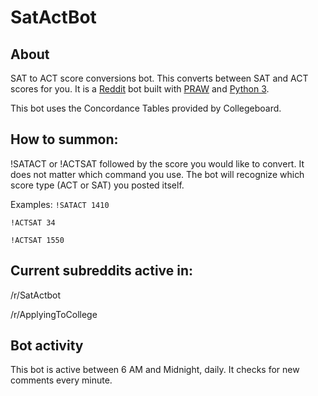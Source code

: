 # SatActBot

## About
SAT to ACT score conversions bot. This converts between SAT and ACT scores for you. It is a [Reddit](https://www.reddit.com/) bot built with [PRAW](http://praw.readthedocs.io/en/latest/) and [Python 3](https://docs.python.org/3/). 

This bot uses the Concordance Tables provided by Collegeboard.

## How to summon:
!SATACT or !ACTSAT followed by the score you would like to convert. It does not matter which command you use. The bot will recognize which score type (ACT or SAT) you posted itself.

Examples:
`!SATACT 1410`

`!ACTSAT 34`

`!ACTSAT 1550`

## Current subreddits active in:
/r/SatActbot

/r/ApplyingToCollege


## Bot activity
This bot is active between 6 AM and Midnight, daily. It checks for new comments every minute.
